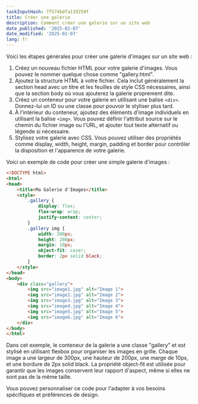 ```yaml
---
taskInputHash: 7f574bdfa139259f
title: Créer une galerie
description: Comment créer une galerie sur un site web
date_published: '2025-02-07'
date_modified: '2025-02-07'
lang: fr
---
```

Voici les étapes générales pour créer une galerie d'images sur un site web :
1. Créez un nouveau fichier HTML pour votre galerie d'images. Vous pouvez le nommer quelque chose comme "gallery.html".
2. Ajoutez la structure HTML à votre fichier. Cela inclut généralement la section head avec un titre et les feuilles de style CSS nécessaires, ainsi que la section body où vous ajouterez la galerie proprement dite. 
3. Créez un conteneur pour votre galerie en utilisant une balise `<div>`. Donnez-lui un ID ou une classe pour pouvoir le styliser plus tard. 
4. À l'intérieur du conteneur, ajoutez des éléments d'image individuels en utilisant la balise `<img>`. Vous pouvez définir l'attribut source sur le chemin du fichier image ou l'URL, et ajouter tout texte alternatif ou légende si nécessaire.
5. Stylisez votre galerie avec CSS. Vous pouvez utiliser des propriétés comme display, width, height, margin, padding et border pour contrôler la disposition et l'apparence de votre galerie.

Voici un exemple de code pour créer une simple galerie d'images :

```html
<!DOCTYPE html>
<html>
<head>
	<title>Ma Galerie d'Images</title>
	<style>
		.gallery {
			display: flex;
			flex-wrap: wrap;
			justify-content: center;
		}
		.gallery img {
			width: 300px;
			height: 200px;
			margin: 10px;
			object-fit: cover;
			border: 2px solid black;
		}
	</style>
</head>
<body>
	<div class="gallery">
		<img src="image1.jpg" alt="Image 1">
		<img src="image2.jpg" alt="Image 2">
		<img src="image3.jpg" alt="Image 3">
		<img src="image4.jpg" alt="Image 4">
		<img src="image5.jpg" alt="Image 5">
		<img src="image6.jpg" alt="Image 6">
	</div>
</body>
</html>
```

Dans cet exemple, le conteneur de la galerie a une classe "gallery" et est stylisé en utilisant flexbox pour organiser les images en grille. Chaque image a une largeur de 300px, une hauteur de 200px, une marge de 10px, et une bordure de 2px solid black. La propriété object-fit est utilisée pour garantir que les images conservent leur rapport d'aspect, même si elles ne sont pas de la même taille.

Vous pouvez personnaliser ce code pour l'adapter à vos besoins spécifiques et préférences de design.
